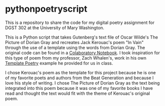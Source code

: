# pythonpoetryscript
This is a repository to share the code for my digital poetry assignment for DGST 302 at the University of Mary Washington.

This is a Python script that takes Gutenberg's text file of Oscar Wilde's The Picture of Dorian Gray and recreates Jack Kerouac's poem "In Vain" through the use of a template using the words from Dorian Gray. The original code can be found in a [Colaboratory Notebook](https://colab.research.google.com/drive/1oF2RZFeXHMUlrtG-qLh1DP2LgTag8DX9?usp=sharing). I took inspiration for this type of poem from my professor, Zach Whalen's, work in his own [Template Poetry](https://colab.research.google.com/drive/11cCMGqo6wyoOVvKqfUvf6L2egk4OdQjV?usp=sharing) example he provided for us in class. 

I chose Kerouac's poem as the template for this project because he is one of my favorite poets and authors from the Beat Generation and because I love his style of writing. I chose The Picture of Dorian Gray as the text being integrated into this poem because it was one of my favorite books I have read and thought the text would fit with the theme of Kerouac's original poem.
